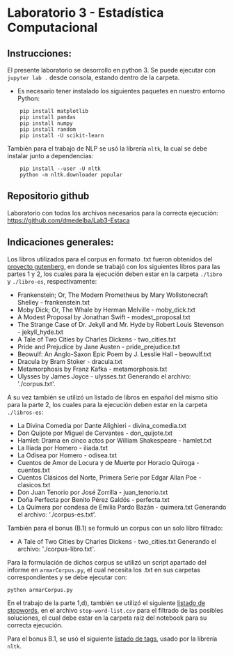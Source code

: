 # Laboratorio 3 - Estadística Computacional

## Instrucciones:
El presente laboratorio se desorrollo en python 3.
Se puede ejecutar con `jupyter lab .` desde consola, estando dentro de la carpeta.
* Es necesario tener instalado los siguientes paquetes en nuestro entorno Python:
```
    pip install matplotlib
    pip install pandas
    pip install numpy
    pip install random
    pip install -U scikit-learn
```

También para el trabajo de NLP se usó la librería `nltk`, la cual se debe instalar junto a dependencias:
```
    pip install --user -U nltk
    python -m nltk.downloader popular
```

## Repositorio github
Laboratorio con todos los archivos necesarios para la correcta ejecución:
https://github.com/dmedelba/Lab3-Estaca

## Indicaciones generales:
Los libros utilizados para el corpus en formato .txt fueron obtenidos del [proyecto gutenberg](https://www.gutenberg.org/browse/scores/top), en donde se trabajó con los siguientes libros para las partes 1 y 2, los cuales para la ejecución deben estar en la carpeta `./libro` y `./libro-es`, respectivamente:
- Frankenstein; Or, The Modern Prometheus by Mary Wollstonecraft Shelley - frankenstein.txt
- Moby Dick; Or, The Whale by Herman Melville - moby_dick.txt
- A Modest Proposal by Jonathan Swift - modest_proposal.txt
- The Strange Case of Dr. Jekyll and Mr. Hyde by Robert Louis Stevenson - jekyll_hyde.txt
- A Tale of Two Cities by Charles Dickens - two_cities.txt
- Pride and Prejudice by Jane Austen - pride_prejudice.txt
- Beowulf: An Anglo-Saxon Epic Poem by J. Lesslie Hall - beowulf.txt
- Dracula by Bram Stoker - dracula.txt
- Metamorphosis by Franz Kafka - metamorphosis.txt
- Ulysses by James Joyce - ulysses.txt
Generando el archivo: './corpus.txt'.

A su vez también se utilizó un listado de libros en español del mismo sitio para la parte 2, los cuales para la ejecución deben estar en la carpeta `./libros-es`:
- La Divina Comedia por Dante Alighieri - divina_comedia.txt
- Don Quijote por Miguel de Cervantes - don_quijote.txt
- Hamlet: Drama en cinco actos por William Shakespeare - hamlet.txt
- La Ilíada por Homero - iliada.txt
- La Odisea por Homero - odisea.txt
- Cuentos de Amor de Locura y de Muerte por Horacio Quiroga - cuentos.txt
- Cuentos Clásicos del Norte, Primera Serie por Edgar Allan Poe - clasicos.txt
- Don Juan Tenorio por José Zorrilla - juan_tenorio.txt
- Doña Perfecta por Benito Pérez Galdós - perfecta.txt
- La Quimera por condesa de Emilia Pardo Bazán - quimera.txt
Generando el archivo: './corpus-es.txt'.

También para el bonus (B.1) se formuló un corpus con un solo libro filtrado:
- A Tale of Two Cities by Charles Dickens - two_cities.txt
Generando el archivo: './corpus-libro.txt'.

Para la formulación de dichos corpus se utilizó un script apartado del informe en `armarCorpus.py`, el cual necesita los .txt en sus carpetas correspondientes y se debe ejecutar con:
```
python armarCorpus.py
```

En el trabajo de la parte 1,d), también se utilizó el siguiente [listado de stopwords](http://xpo6.com/list-of-english-stop-words/), en el archivo `stop-word-list.csv` para el filtrado de las posibles soluciones, el cual debe estar en la carpeta raíz del notebook para su correcta ejecución.

Para el bonus B.1, se usó el siguiente [listado de tags](https://www.ling.upenn.edu/courses/Fall_2003/ling001/penn_treebank_pos.html), usado por la librería `nltk`.